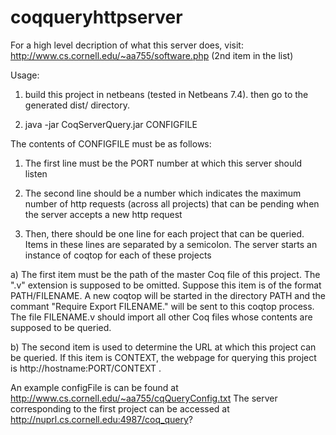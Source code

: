 coqqueryhttpserver
==================

For a high level decription of what this server does, visit:
http://www.cs.cornell.edu/~aa755/software.php (2nd item in the list)



Usage:

1) build this project in netbeans (tested in Netbeans 7.4). then go to the generated dist/ directory.

2) java -jar CoqServerQuery.jar CONFIGFILE


The contents of CONFIGFILE must be as follows:

1) The first line must be the PORT number at which this server should listen

2) The second line should be a number which indicates the maximum number of http requests (across all projects)
    that can be pending when the server accepts a new http request

3) Then, there should be one line for each project that can be queried.
    Items in these lines are separated by a semicolon. The server starts an instance of coqtop for each of these projects
    
  a) The first item must be the path of the master Coq file of this project. The ".v" extension is supposed to be omitted.
       Suppose this item is of the format PATH/FILENAME. A new coqtop will be started in the directory PATH and
       the commant "Require Export FILENAME." will be sent to this coqtop process. The file FILENAME.v should
       import all other Coq files whose contents are supposed to be queried.
       
  b) The second item is used to determine the URL at which this project can be queried. If this item is CONTEXT,
      the webpage for querying this project is http://hostname:PORT/CONTEXT .
      
      
      
An example configFile is can be found at http://www.cs.cornell.edu/~aa755/cqQueryConfig.txt
The server corresponding to the first project can be accessed at
http://nuprl.cs.cornell.edu:4987/coq_query?

       
    
